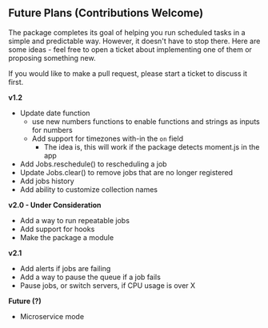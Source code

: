 ## Future Plans (Contributions Welcome)

The package completes its goal of helping you run scheduled tasks in a simple and predictable way. However, it doesn't have to stop there. Here are some ideas - feel free to open a ticket about implementing one of them or proposing something new.

If you would like to make a pull request, please start a ticket to discuss it first.

**v1.2**
 - Update date function
    - use new numbers functions to enable functions and strings as inputs for numbers
    - Add support for timezones with-in the `on` field
         - The idea is, this will work if the package detects moment.js in the app
 - Add Jobs.reschedule() to rescheduling a job
 - Update Jobs.clear() to remove jobs that are no longer registered
 - Add jobs history
 - Add ability to customize collection names  

**v2.0 - Under Consideration**
 - Add a way to run repeatable jobs
 - Add support for hooks
 - Make the package a module

**v2.1**
 - Add alerts if jobs are failing
 - Add a way to pause the queue if a job fails 
 - Pause jobs, or switch servers, if CPU usage is over X

**Future (?)**
 - Microservice mode
